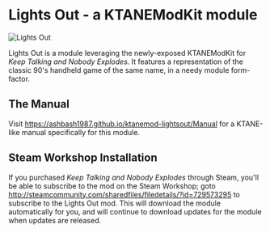 # Lights Out - a KTANEModKit module

![Lights Out](https://ashbash1987.github.io/ktanemod-lightsout/Manual/img/Component.svg "Lights Out")

Lights Out is a module leveraging the newly-exposed KTANEModKit for _Keep Talking and Nobody Explodes_. It features a representation of the classic 90's handheld game of the same name, in a needy module form-factor.

## The Manual

Visit https://ashbash1987.github.io/ktanemod-lightsout/Manual for a KTANE-like manual specifically for this module.

## Steam Workshop Installation

If you purchased _Keep Talking and Nobody Explodes_ through Steam, you'll be able to subscribe to the mod on the Steam Workshop; goto http://steamcommunity.com/sharedfiles/filedetails/?id=729573295 to subscribe to the Lights Out mod. This will download the module automatically for you, and will continue to download updates for the module when updates are released.

